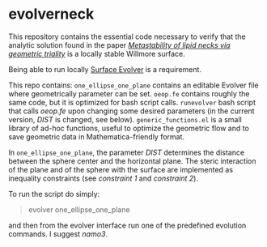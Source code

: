 # evolverneck

This repository contains the essential code necessary to verify that the analytic solution found in the paper [*Metastability of lipid necks via geometric triality*](https://arxiv.org/abs/2101.01161) is a locally stable Willmore surface.

Being able to run locally [Surface Evolver](http://facstaff.susqu.edu/brakke/evolver/evolver.html) is a requirement.

This repo contains:
`one_ellipse_one_plane` contains an editable Evolver file where geometrically parameter can be set.
`oeop.fe` contains roughly the same code, but it is optimized for bash script calls. 
`runevolver` bash script that calls _oeop.fe_ upon changing some desired parameters (in the current version, _DIST_ is changed, see below).
`generic_functions.el` is a small library of ad-hoc functions, useful to optimize the geometric flow and to save geometric data in Mathematica-friendly format.

In `one_ellipse_one_plane`, the parameter _DIST_ determines the distance between the sphere center and the horizontal plane. The steric interaction of the plane and of the sphere with the surface are implemented as inequality constraints (see _constraint 1_ and _constraint 2_). 

To run the script do simply:

> evolver one_ellipse_one_plane

and then from the evolver interface run one of the predefined evolution commands. I suggest _namo3_. 
